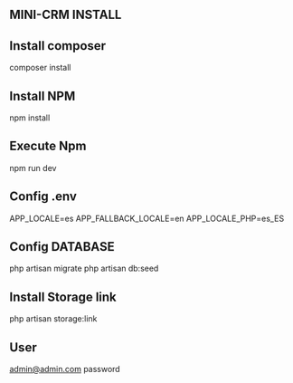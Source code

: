## MINI-CRM INSTALL 


## Install composer
composer install

## Install NPM
npm install

## Execute Npm
npm run dev

## Config .env
APP_LOCALE=es
APP_FALLBACK_LOCALE=en
APP_LOCALE_PHP=es_ES

## Config DATABASE
php artisan migrate
php artisan db:seed

## Install Storage link
php artisan storage:link

## User
admin@admin.com
password
